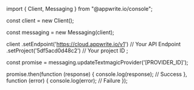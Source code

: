 import { Client,  Messaging } from "@appwrite.io/console";

const client = new Client();

const messaging = new Messaging(client);

client
    .setEndpoint('https://cloud.appwrite.io/v1') // Your API Endpoint
    .setProject('5df5acd0d48c2') // Your project ID
;

const promise = messaging.updateTextmagicProvider('[PROVIDER_ID]');

promise.then(function (response) {
    console.log(response); // Success
}, function (error) {
    console.log(error); // Failure
});